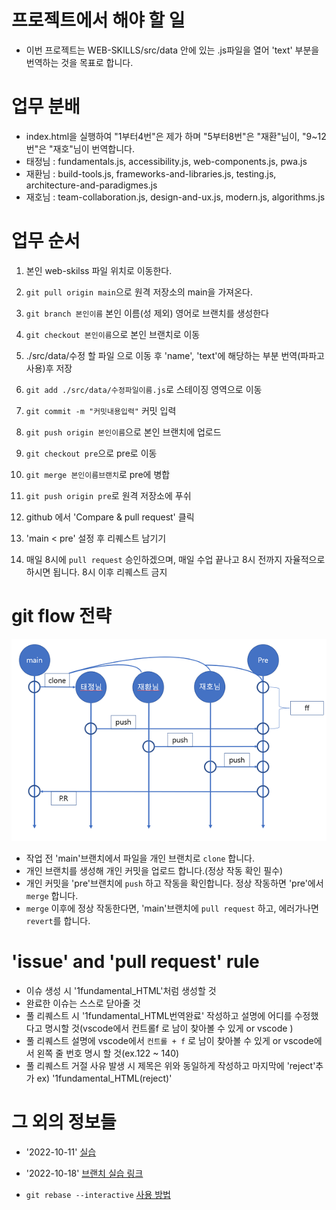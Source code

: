 # 프로젝트에서 해야 할 일

- 이번 프로젝트는 WEB-SKILLS/src/data 안에 있는 .js파일을 열어 'text' 부분을 번역하는 것을 목표로 합니다.

# 업무 분배

- index.html을 실행하여 "1부터4번"은 제가 하며 "5부터8번"은 "재환"님이, "9~12번"은 "재호"님이 번역합니다.
- 태정님 : fundamentals.js, accessibility.js, web-components.js, pwa.js
- 재환님 : build-tools.js, frameworks-and-libraries.js, testing.js, architecture-and-paradigmes.js
- 재호님 : team-collaboration.js, design-and-ux.js, modern.js, algorithms.js

# 업무 순서

1. 본인 web-skilss 파일 위치로 이동한다.

2. `git pull origin main`으로 원격 저장소의 main을 가져온다.

3. `git branch 본인이름` 본인 이름(성 제외) 영어로 브랜치를 생성한다

4. `git checkout 본인이름`으로 본인 브랜치로 이동

5. ./src/data/수정 할 파일 으로 이동 후 'name', 'text'에 해당하는 부분 번역(파파고 사용)후 저장

6. `git add ./src/data/수정파일이름.js`로 스테이징 영역으로 이동

7. `git commit -m "커밋내용입력"` 커밋 입력

8. `git push origin 본인이름`으로 본인 브랜치에 업로드

9. `git checkout pre`으로 pre로 이동

10. `git merge 본인이름브랜치`로 pre에 병합

11. `git push origin pre`로 원격 저장소에 푸쉬

12. github 에서 'Compare & pull request' 클릭

13. 'main < pre' 설정 후 리퀘스트 남기기

14. 매일 8시에 `pull request` 승인하겠으며, 매일 수업 끝나고 8시 전까지 자율적으로 하시면 됩니다. 8시 이후 리퀘스트 금지

# git flow 전략

![flowimage](./flow.png)

- 작업 전 'main'브랜치에서 파일을 개인 브랜치로 `clone` 합니다.
- 개인 브랜치를 생성해 개인 커밋을 업로드 합니다.(정상 작동 확인 필수)
- 개인 커밋을 'pre'브랜치에 `push` 하고 작동을 확인합니다. 정상 작동하면 'pre'에서 `merge` 합니다.
- `merge` 이후에 정상 작동한다면, 'main'브랜치에 `pull request` 하고, 에러가나면 `revert`를 합니다.

# 'issue' and 'pull request' rule

- 이슈 생성 시 '1fundamental_HTML'처럼 생성할 것
- 완료한 이슈는 스스로 닫아줄 것
- 풀 리퀘스트 시 '1fundamental_HTML번역완료' 작성하고 설명에 어디를 수정했다고 명시할 것(vscode에서 컨트롤f 로 남이 찾아볼 수 있게 or vscode )
- 풀 리퀘스트 설명에 vscode에서 `컨트롤 + f` 로 남이 찾아볼 수 있게 or vscode에서 왼쪽 줄 번호 명시 할 것(ex.122 ~ 140)
- 풀 리퀘스트 거절 사유 발생 시 제목은 위와 동일하게 작성하고 마지막에 'reject'추가 ex) '1fundamental_HTML(reject)'

# 그 외의 정보들

- '2022-10-11' [실습](https://violet-bora-lee.github.io/git-tutorial/#commit)

- '2022-10-18' [브랜치 실습 링크](https://learngitbranching.js.org/?locale=ko)

- `git rebase --interactive` [사용 방법](https://wormwlrm.github.io/2020/09/03/Git-rebase-with-interactive-option.html)
